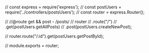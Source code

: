 // const express = require('express');
// const postUsers = require('../controllers/postsUsers');
// const router = express.Router();

// //@route get && post - /posts/
// router
//     .route("/")
//     .get(postUsers.getAllPosts)
//     .post(postUsers.createNewPost);

// router.route("/:id").get(postUsers.getPostById);

// module.exports = router;
